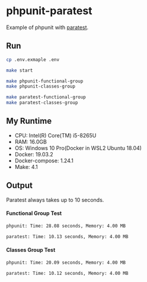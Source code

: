 # phpunit-paratest
Example of phpunit with [paratest](https://github.com/paratestphp/paratest).

## Run
```bash
cp .env.exmaple .env

make start

make phpunit-functional-group
make phpunit-classes-group

make paratest-functional-group
make paratest-classes-group
```

## My Runtime
- CPU: Intel(R) Core(TM) i5-8265U 
- RAM: 16.0GB
- OS: Windows 10 Pro(Docker in WSL2 Ubuntu 18.04)
- Docker: 19.03.2
- Docker-compose: 1.24.1
- Make: 4.1

## Output
Paratest always takes up to 10 seconds.

#### Functional Group Test
```bash
phpunit: Time: 28.08 seconds, Memory: 4.00 MB

paratest: Time: 10.13 seconds, Memory: 4.00 MB
```

#### Classes Group Test
```bash
phpunit: Time: 20.09 seconds, Memory: 4.00 MB

paratest: Time: 10.12 seconds, Memory: 4.00 MB
```
